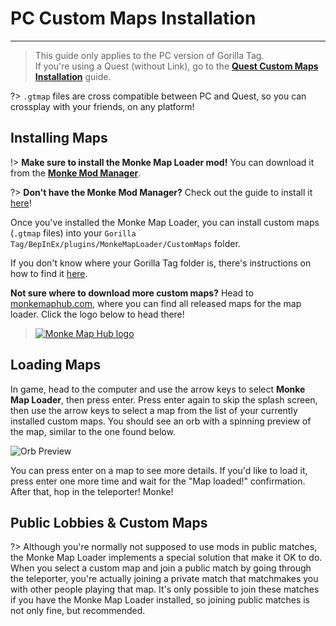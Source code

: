 # PC Custom Maps Installation
---
>
> This guide only applies to the PC version of Gorilla Tag.  
> If you're using a Quest (without Link), go to the [**Quest Custom Maps Installation**](quest-maploading) guide.

?> `.gtmap` files are cross compatible between PC and Quest, so you can crossplay with your friends, on any platform!

## Installing Maps
!> **Make sure to install the Monke Map Loader mod!** You can download it from the [**Monke Mod Manager**](pc-guide#monke-mod-manager).

?> **Don't have the Monke Mod Manager?** Check out the guide to install it [here](pc-guide#monke-mod-manager)!

Once you've installed the Monke Map Loader, you can install custom maps (`.gtmap` files) into your `Gorilla Tag/BepInEx/plugins/MonkeMapLoader/CustomMaps` folder.

If you don't know where your Gorilla Tag folder is, there's instructions on how to find it [here](pc-guide#install-folder).

**Not sure where to download more custom maps?** Head to [monkemaphub.com](https://monkemaphub.com), where you can find all released maps for the map loader. Click the logo below to head there!

> [![Monke Map Hub logo](/docs/files/MMHLOGO.png)](https://monkemaphub.com)

## Loading Maps
In game, head to the computer and use the arrow keys to select **Monke Map Loader**, then press enter. Press enter again to skip the splash screen, then use the arrow keys to select a map from the list of your currently installed custom maps. You should see an orb with a spinning preview of the map, similar to the one found below.

![Orb Preview](/docs/files/orb.png)

You can press enter on a map to see more details. If you'd like to load it, press enter one more time and wait for the "Map loaded!" confirmation. After that, hop in the teleporter! Monke!

## Public Lobbies & Custom Maps

?> Although you're normally not supposed to use mods in public matches, the Monke Map Loader implements a special solution that make it OK to do. When you select a custom map and join a public match by going through the teleporter, you're actually joining a private match that matchmakes you with other people playing that map. It's only possible to join these matches if you have the Monke Map Loader installed, so joining public matches is not only fine, but recommended.